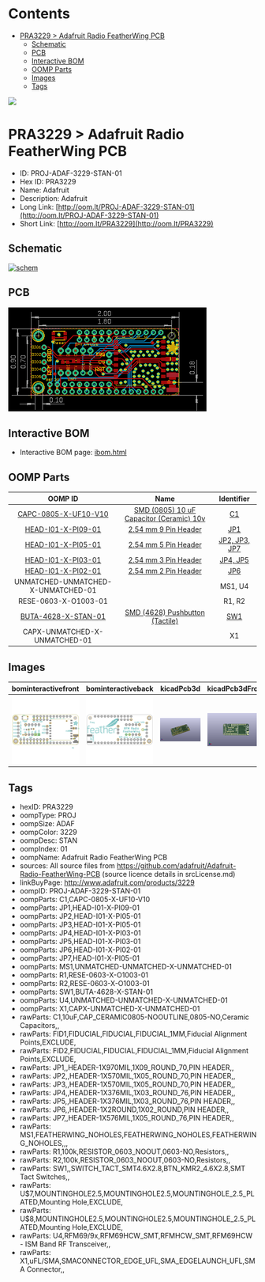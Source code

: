 



Contents
========

* [PRA3229 > Adafruit Radio FeatherWing PCB](#pra3229--adafruit-radio-featherwing-pcb)
	* [Schematic](#schematic)
	* [PCB](#pcb)
	* [Interactive BOM](#interactive-bom)
	* [OOMP Parts](#oomp-parts)
	* [Images](#images)
	* [Tags](#tags)
  
![][im]
# PRA3229 > Adafruit Radio FeatherWing PCB

- ID: PROJ-ADAF-3229-STAN-01
- Hex ID: PRA3229
- Name: Adafruit
- Description: Adafruit
- Long Link: [http://oom.lt/PROJ-ADAF-3229-STAN-01](http://oom.lt/PROJ-ADAF-3229-STAN-01)
- Short Link: [http://oom.lt/PRA3229](http://oom.lt/PRA3229)

## Schematic
  
[![schem](eagleSchemImage.png)](eagleSchemImage.png)
## PCB
  
[![pcb](eagleImage.png)](eagleImage.png)
## Interactive BOM

- Interactive BOM page: [ibom.html](https://htmlpreview.github.io/?https://github.com/oomlout/oomlout_OOMP_projects/blob/main/PROJ-ADAF-3229-STAN-01/kicad/bom/ibom.html)

## OOMP Parts
  

|OOMP ID|Name|Identifier|
| :---: | :---: | :---: |
|[CAPC-0805-X-UF10-V10](https://github.com/oomlout/oomlout_OOMP_parts/tree/main/CAPC-0805-X-UF10-V10/)|[SMD (0805) 10 uF Capacitor (Ceramic) 10v](https://github.com/oomlout/oomlout_OOMP_parts/tree/main/CAPC-0805-X-UF10-V10/)|[C1](https://github.com/oomlout/oomlout_OOMP_parts/tree/main/CAPC-0805-X-UF10-V10/)|
|[HEAD-I01-X-PI09-01](https://github.com/oomlout/oomlout_OOMP_parts/tree/main/HEAD-I01-X-PI09-01/)|[2.54 mm 9 Pin Header](https://github.com/oomlout/oomlout_OOMP_parts/tree/main/HEAD-I01-X-PI09-01/)|[JP1](https://github.com/oomlout/oomlout_OOMP_parts/tree/main/HEAD-I01-X-PI09-01/)|
|[HEAD-I01-X-PI05-01](https://github.com/oomlout/oomlout_OOMP_parts/tree/main/HEAD-I01-X-PI05-01/)|[2.54 mm 5 Pin Header](https://github.com/oomlout/oomlout_OOMP_parts/tree/main/HEAD-I01-X-PI05-01/)|[JP2, JP3, JP7](https://github.com/oomlout/oomlout_OOMP_parts/tree/main/HEAD-I01-X-PI05-01/)|
|[HEAD-I01-X-PI03-01](https://github.com/oomlout/oomlout_OOMP_parts/tree/main/HEAD-I01-X-PI03-01/)|[2.54 mm 3 Pin Header](https://github.com/oomlout/oomlout_OOMP_parts/tree/main/HEAD-I01-X-PI03-01/)|[JP4, JP5](https://github.com/oomlout/oomlout_OOMP_parts/tree/main/HEAD-I01-X-PI03-01/)|
|[HEAD-I01-X-PI02-01](https://github.com/oomlout/oomlout_OOMP_parts/tree/main/HEAD-I01-X-PI02-01/)|[2.54 mm 2 Pin Header](https://github.com/oomlout/oomlout_OOMP_parts/tree/main/HEAD-I01-X-PI02-01/)|[JP6](https://github.com/oomlout/oomlout_OOMP_parts/tree/main/HEAD-I01-X-PI02-01/)|
|UNMATCHED-UNMATCHED-X-UNMATCHED-01||MS1, U4|
|RESE-0603-X-O1003-01||R1, R2|
|[BUTA-4628-X-STAN-01](https://github.com/oomlout/oomlout_OOMP_parts/tree/main/BUTA-4628-X-STAN-01/)|[SMD (4628) Pushbutton (Tactile)](https://github.com/oomlout/oomlout_OOMP_parts/tree/main/BUTA-4628-X-STAN-01/)|[SW1](https://github.com/oomlout/oomlout_OOMP_parts/tree/main/BUTA-4628-X-STAN-01/)|
|CAPX-UNMATCHED-X-UNMATCHED-01||X1|

## Images
  
  

|bominteractivefront|bominteractiveback|kicadPcb3d|kicadPcb3dFront|kicadPcb3dBack|eagleImage|eagleSchemImage|pcbdraw|pcbdrawback|
| :---: | :---: | :---: | :---: | :---: | :---: | :---: | :---: | :---: |
|[![bominteractivefront](bomFront_140.png)](bomFront.png)|[![bominteractiveback](bomBack_140.png)](bomBack.png)|[![kicadPcb3d](kicadPcb3d_140.png)](kicadPcb3d.png)|[![kicadPcb3dFront](kicadPcb3dFront_140.png)](kicadPcb3dFront.png)|[![kicadPcb3dBack](kicadPcb3dBack_140.png)](kicadPcb3dBack.png)|[![eagleImage](eagleImage_140.png)](eagleImage.png)|[![eagleSchemImage](eagleSchemImage_140.png)](eagleSchemImage.png)|[![pcbdraw](pcbdraw_140.png)](pcbdraw.png)|[![pcbdrawback](pcbdrawBack_140.png)](pcbdrawBack.png)|

## Tags

- hexID: PRA3229
- oompType: PROJ
- oompSize: ADAF
- oompColor: 3229
- oompDesc: STAN
- oompIndex: 01
- oompName: Adafruit Radio FeatherWing PCB
- sources: All source files from https://github.com/adafruit/Adafruit-Radio-FeatherWing-PCB (source licence details in srcLicense.md)
- linkBuyPage: http://www.adafruit.com/products/3229
- oompID: PROJ-ADAF-3229-STAN-01
- oompParts: C1,CAPC-0805-X-UF10-V10
- oompParts: JP1,HEAD-I01-X-PI09-01
- oompParts: JP2,HEAD-I01-X-PI05-01
- oompParts: JP3,HEAD-I01-X-PI05-01
- oompParts: JP4,HEAD-I01-X-PI03-01
- oompParts: JP5,HEAD-I01-X-PI03-01
- oompParts: JP6,HEAD-I01-X-PI02-01
- oompParts: JP7,HEAD-I01-X-PI05-01
- oompParts: MS1,UNMATCHED-UNMATCHED-X-UNMATCHED-01
- oompParts: R1,RESE-0603-X-O1003-01
- oompParts: R2,RESE-0603-X-O1003-01
- oompParts: SW1,BUTA-4628-X-STAN-01
- oompParts: U4,UNMATCHED-UNMATCHED-X-UNMATCHED-01
- oompParts: X1,CAPX-UNMATCHED-X-UNMATCHED-01
- rawParts: C1,10uF,CAP_CERAMIC0805-NOOUTLINE,0805-NO,Ceramic Capacitors,,
- rawParts: FID1,FIDUCIAL,FIDUCIAL,FIDUCIAL_1MM,Fiducial Alignment Points,EXCLUDE,
- rawParts: FID2,FIDUCIAL,FIDUCIAL,FIDUCIAL_1MM,Fiducial Alignment Points,EXCLUDE,
- rawParts: JP1,,HEADER-1X970MIL,1X09_ROUND_70,PIN HEADER,,
- rawParts: JP2,,HEADER-1X570MIL,1X05_ROUND_70,PIN HEADER,,
- rawParts: JP3,,HEADER-1X570MIL,1X05_ROUND_70,PIN HEADER,,
- rawParts: JP4,,HEADER-1X376MIL,1X03_ROUND_76,PIN HEADER,,
- rawParts: JP5,,HEADER-1X376MIL,1X03_ROUND_76,PIN HEADER,,
- rawParts: JP6,,HEADER-1X2ROUND,1X02_ROUND,PIN HEADER,,
- rawParts: JP7,,HEADER-1X576MIL,1X05_ROUND_76,PIN HEADER,,
- rawParts: MS1,FEATHERWING_NOHOLES,FEATHERWING_NOHOLES,FEATHERWING_NOHOLES,,,
- rawParts: R1,100k,RESISTOR_0603_NOOUT,0603-NO,Resistors,,
- rawParts: R2,100k,RESISTOR_0603_NOOUT,0603-NO,Resistors,,
- rawParts: SW1,,SWITCH_TACT_SMT4.6X2.8,BTN_KMR2_4.6X2.8,SMT Tact Switches,,
- rawParts: U$7,MOUNTINGHOLE2.5,MOUNTINGHOLE2.5,MOUNTINGHOLE_2.5_PLATED,Mounting Hole,EXCLUDE,
- rawParts: U$8,MOUNTINGHOLE2.5,MOUNTINGHOLE2.5,MOUNTINGHOLE_2.5_PLATED,Mounting Hole,EXCLUDE,
- rawParts: U4,RFM69/9x,RFM69HCW_SMT,RFMHCW_SMT,RFM69HCW - ISM Band RF Transceiver,,
- rawParts: X1,uFL/SMA,SMACONNECTOR_EDGE_UFL,SMA_EDGELAUNCH_UFL,SMA Connector,,



[im]: kicadPcb3d_450.png
